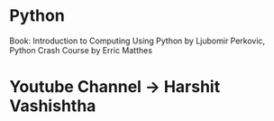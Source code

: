 # Python
Book: Introduction to Computing Using Python by Ljubomir Perkovic, Python Crash Course by Erric Matthes
# Youtube Channel -> Harshit Vashishtha
